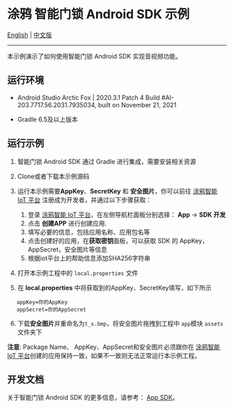 # 涂鸦 智能门锁 Android SDK 示例

 [English](README.md) | [中文版](README-zh.md)

---

本示例演示了如何使用智能门锁 Android SDK 实现音视频功能。

## 运行环境

- Android Studio Arctic Fox | 2020.3.1 Patch 4
  Build #AI-203.7717.56.2031.7935034, built on November 21, 2021

- Gradle 6.5及以上版本

## 运行示例

1. 智能门锁 Android SDK 通过 Gradle 进行集成，需要安装相关资源

2. Clone或者下载本示例源码

3. 运行本示例需要**AppKey**、**SecretKey** 和 **安全图片**，你可以前往 [涂鸦智能 IoT 平台](https://developer.tuya.com/cn/) 注册成为开发者，并通过以下步骤获取：

   1. 登录 [涂鸦智能 IoT 平台](https://iot.tuya.com/)，在左侧导航栏面板分别选择： **App** -> **SDK 开发**
   2. 点击 **创建APP** 进行创建应用.
   3. 填写必要的信息，包括应用名称、应用包名等
   4. 点击创建好的应用，在**获取密钥**面板，可以获取 SDK 的 AppKey，AppSecret，安全图片等信息
   5. 根据iot平台上的帮助信息添加SHA256字符串

4. 打开本示例工程中的 `local.properties`  文件

5. 在 **local.properties** 中将获取到的AppKey、SecretKey填写，如下所示

```
   appKey=你的AppKey
   appSecret=你的AppSecret
```

6. 下载**安全图片**并重命名为`t_s.bmp`，将安全图片拖拽到工程中 `app`模块 `assets` 文件夹下

**注意**: Package Name、 AppKey、AppSecret和安全图片必须跟你在 [涂鸦智能 IoT 平台](https://iot.tuya.com/)创建的应用保持一致，如果不一致则无法正常运行本示例工程。

## 开发文档

关于智能门锁 Android SDK 的更多信息，请参考： [App SDK](https://developer.tuya.com/cn/docs/app-development/smartlock?id=Ka6o1ib18780b)。